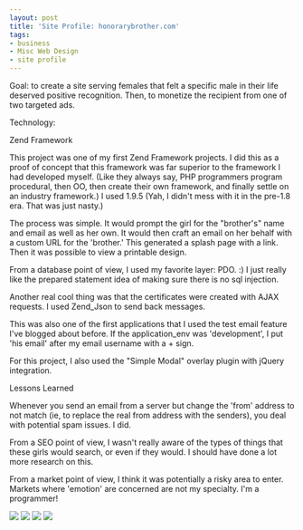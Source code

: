 ```yaml
---
layout: post
title: 'Site Profile: honorarybrother.com'
tags:
- business
- Misc Web Design
- site profile
---
```


Goal: to create a site serving females that felt a specific male in their life deserved positive recognition.  Then, to monetize the recipient from one of two targeted ads.

Technology:

Zend Framework

This project was one of my first Zend Framework projects.  I did this as a proof of concept that this framework was far superior to the framework I had developed myself.  (Like they always say, PHP programmers program procedural, then OO, then create their own framework, and finally settle on an industry framework.)  I used 1.9.5 (Yah, I didn't mess with it in the pre-1.8 era.   That was just nasty.)

The process was simple.  It would prompt the girl for the "brother's" name and email as well as her own.  It would then craft an email on her behalf with a custom URL for the 'brother.'  This generated a splash page with a link.  Then it was possible to view a printable design.

From a database point of view, I used my favorite layer: PDO. :)  I just really like the prepared statement idea of making sure there is no sql injection.

Another real cool thing was that the certificates were created with AJAX requests.  I used Zend_Json to send back messages.

This was also one of the first applications that I used the test email feature I've blogged about before.  If the application_env was 'development', I put 'his email' after my email username with a + sign.

For this project, I also used the "Simple Modal" overlay plugin with jQuery integration.

Lessons Learned

Whenever you send an email from a server but change the 'from' address to not match (ie, to replace the real from address with the senders), you deal with potential spam issues.  I did.

From a SEO point of view, I wasn't really aware of the types of things that these girls would search, or even if they would.  I should have done a lot more research on this.

From a market point of view, I think it was potentially a risky area to enter.  Markets where 'emotion' are concerned are not my specialty.  I'm a programmer!

[![](http://aaronsaray.com/wp-content/uploads/2012/03/Screenshot-at-2012-03-14-185705-150x150.png)](http://aaronsaray.com/wp-content/uploads/2012/03/Screenshot-at-2012-03-14-185705.png)
[![](http://aaronsaray.com/wp-content/uploads/2012/03/Screenshot-at-2012-03-14-185713-150x150.png)](http://aaronsaray.com/wp-content/uploads/2012/03/Screenshot-at-2012-03-14-185713.png)
[![](http://aaronsaray.com/wp-content/uploads/2012/03/Screenshot-at-2012-03-14-185842-150x150.png)](http://aaronsaray.com/wp-content/uploads/2012/03/Screenshot-at-2012-03-14-185842.png)
[![](http://aaronsaray.com/wp-content/uploads/2012/03/Screenshot-at-2012-03-14-190442-150x150.png)](http://aaronsaray.com/wp-content/uploads/2012/03/Screenshot-at-2012-03-14-190442.png)
